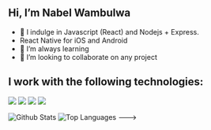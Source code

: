 ## Hi, I’m Nabel Wambulwa
- 👀 I indulge in Javascript (React) and Nodejs + Express.
- React Native for iOS and Android
- 🌱 I’m always learning
- 💞️ I’m looking to collaborate on any project

## I work with the following technologies:
<img src= "https://img.shields.io/badge/-HTML-e34f26?logo=html5&logoColor=fff">  <img src = "https://img.shields.io/badge/-CSS3-1572B6?logo=css3&logoColor=fff">  <img src = "https://img.shields.io/badge/-MySQL-4479A1?logo=mysql&logoColor=fff">  <img src = "https://img.shields.io/badge/-React%20JS-61DAFB?logo=react&logoColor=fff">


![Github Stats](https://github-readme-stats.vercel.app/api?username=nabww&count_private=true&show_icons=true&theme=dark)
![Top Languages](https://github-readme-stats.vercel.app/api/top-langs/?username=NABWW&show_icons=true&theme=dark)
--->
